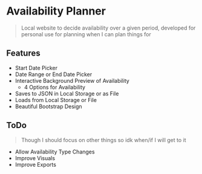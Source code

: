 # Availability Planner
> Local website to decide availability over a given period, developed for personal use for planning when I can plan things for

## Features
- Start Date Picker
- Date Range or End Date Picker
- Interactive Background Preview of Availability
  - 4 Options for Availability
- Saves to JSON in Local Storage or as File
- Loads from Local Storage or File
- Beautiful Bootstrap Design

## ToDo
> Though I should focus on other things so idk when/if I will get to it
- Allow Availability Type Changes
- Improve Visuals
- Improve Exports